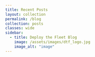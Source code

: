 ```yaml
---
title: Recent Posts
layout: collection
permalink: /blog
collection: posts
classes: wide
sidebar:
  - title: Deploy the Fleet Blog
    image: /assets/images/dtf_logo.jpg
    image_alt: "image"
---
```


